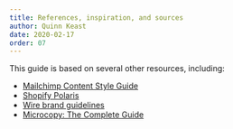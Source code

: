 ```yaml
---
title: References, inspiration, and sources
author: Quinn Keast
date: 2020-02-17
order: 07
---
```


This guide is based on several other resources, including:


- [Mailchimp Content Style Guide](https://styleguide.mailchimp.com/)
- [Shopify Polaris](https://polaris.shopify.com/)
- [Wire brand guidelines](https://brand-http.wire.com/text/tone-of-voice)
- [Microcopy: The Complete Guide](https://www.microcopybook.com/)